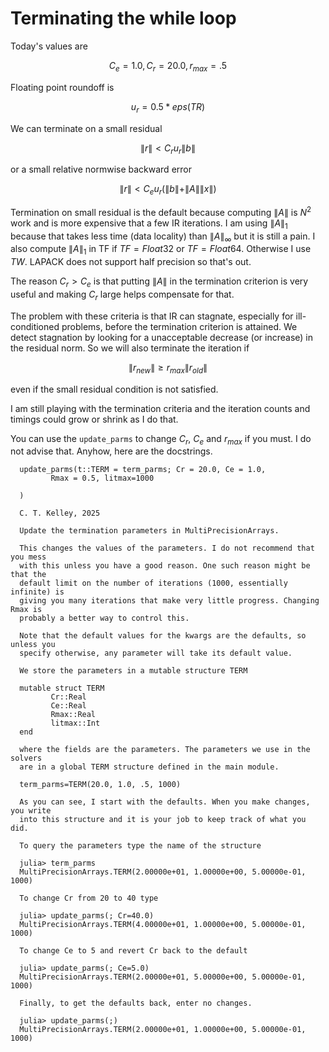 # Terminating the while loop

Today's values are
```math
C_e = 1.0, C_r = 20.0, r_{max} = .5
```

Floating point roundoff is 
```math
u_r = 0.5 * eps(TR)
```

We can terminate on a small residual
```math
\| r \| < C_r u_r \| b \|
```
or a small relative normwise backward error
```math
\| r \| < C_e u_r (\| b \| + \| A \| \| x \|)
```

Termination on small residual is the default because computing $\| A \|$
is $N^2$ work and is more expensive that a few IR iterations. I am using
$\| A \|_1$ because that takes less time (data locality) than 
$\| A \|_\infty$ but it is still a pain. I also compute $\| A \|_1$
in TF if $TF = Float32$ or $TF = Float64$. Otherwise I use $TW$. 
LAPACK does not support half precision so that's out.

The reason $C_r > C_e$ is
that putting $\| A \|$ in the termination criterion is very useful
and making $C_r$ large helps compensate for that.

The problem with these criteria is
that IR can stagnate, especially for ill-conditioned problems, before
the termination criterion is attained. We detect stagnation by looking
for a unacceptable decrease (or increase) in the residual norm. So we will
also terminate the iteration if
```math
\| r_{new} \| \ge r_{max} \| r_{old} \|
```
even if the small residual condition is not satisfied.

I am still playing with the termination criteria and the iteration
counts and timings could grow or shrink as I do that. 

You can use the ```update_parms``` to
change $C_r$, $C_e$ and $r_{max}$ if you must. I do not advise that.
Anyhow, here are the docstrings.
```
  update_parms(t::TERM = term_parms; Cr = 20.0, Ce = 1.0,
         Rmax = 0.5, litmax=1000

  )

  C. T. Kelley, 2025

  Update the termination parameters in MultiPrecisionArrays.

  This changes the values of the parameters. I do not recommend that you mess
  with this unless you have a good reason. One such reason might be that the
  default limit on the number of iterations (1000, essentially infinite) is
  giving you many iterations that make very little progress. Changing Rmax is
  probably a better way to control this.

  Note that the default values for the kwargs are the defaults, so unless you
  specify otherwise, any parameter will take its default value.

  We store the parameters in a mutable structure TERM

  mutable struct TERM
         Cr::Real
         Ce::Real
         Rmax::Real
         litmax::Int
  end

  where the fields are the parameters. The parameters we use in the solvers
  are in a global TERM structure defined in the main module.

  term_parms=TERM(20.0, 1.0, .5, 1000)

  As you can see, I start with the defaults. When you make changes, you write
  into this structure and it is your job to keep track of what you did.

  To query the parameters type the name of the structure

  julia> term_parms
  MultiPrecisionArrays.TERM(2.00000e+01, 1.00000e+00, 5.00000e-01, 1000)

  To change Cr from 20 to 40 type

  julia> update_parms(; Cr=40.0)
  MultiPrecisionArrays.TERM(4.00000e+01, 1.00000e+00, 5.00000e-01, 1000)

  To change Ce to 5 and revert Cr back to the default

  julia> update_parms(; Ce=5.0)
  MultiPrecisionArrays.TERM(2.00000e+01, 5.00000e+00, 5.00000e-01, 1000)

  Finally, to get the defaults back, enter no changes.

  julia> update_parms(;)
  MultiPrecisionArrays.TERM(2.00000e+01, 1.00000e+00, 5.00000e-01, 1000)
```
